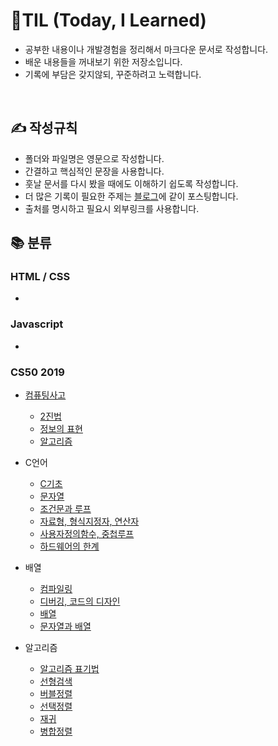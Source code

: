 # 📖TIL (Today, I Learned)

- 공부한 내용이나 개발경험을 정리해서 마크다운 문서로 작성합니다.<br>
- 배운 내용들을 꺼내보기 위한 저장소입니다.
- 기록에 부담은 갖지않되, 꾸준하려고 노력합니다.

<br>

## ✍ 작성규칙

- 폴더와 파일명은 영문으로 작성합니다.
- 간결하고 핵심적인 문장을 사용합니다.
- 훗날 문서를 다시 봤을 때에도 이해하기 쉽도록 작성합니다.
- 더 많은 기록이 필요한 주제는 <a href="https://velog.io/@leejaypower">블로그</a>에 같이 포스팅합니다.
- 출처를 명시하고 필요시 외부링크를 사용합니다.

## 📚 분류

### HTML / CSS

-

### Javascript

-

### CS50 2019

- [컴퓨팅사고](https://github.com/leejaypower/TIL/blob/main/CS50/컴퓨팅사고/컴퓨팅사고.md)
  - [2진법](<https://github.com/leejaypower/TIL/blob/main/CS50/컴퓨팅사고/binary(2진법).md>)
  - [정보의 표현](https://github.com/leejaypower/TIL/blob/main/CS50/컴퓨팅사고/정보의표현.md)
  - [알고리즘](https://github.com/leejaypower/TIL/blob/main/CS50/컴퓨팅사고/알고리즘.md)
- C언어
  - [C기초](https://github.com/leejaypower/TIL/blob/main/CS50/C언어/C기초.md)
  - [문자열](https://github.com/leejaypower/TIL/blob/main/CS50/C언어/문자열.md)
  - [조건문과 루프](https://github.com/leejaypower/TIL/blob/main/CS50/C언어/조건문과루프.md)
  - [자료형, 형식지정자, 연산자](https://github.com/leejaypower/TIL/blob/main/CS50/C언어/자료형,형식지정자,연산자.md)
  - [사용자정의함수, 중첩루프](https://github.com/leejaypower/TIL/blob/main/CS50/C언어/사용자정의함수,중첩루프.md)
  - [하드웨어의 한계](https://github.com/leejaypower/TIL/blob/main/CS50/C언어/하드웨어의한계.md)
- 배열

  - [컴파일링](https://github.com/leejaypower/TIL/blob/main/CS50/배열/컴파일링.md)
  - [디버깅, 코드의 디자인](https://github.com/leejaypower/TIL/blob/main/CS50/배열/디버깅,코드의디자인.md)
  - [배열](https://github.com/leejaypower/TIL/blob/main/CS50/배열/배열.md)
  - [문자열과 배열](https://github.com/leejaypower/TIL/blob/main/CS50/배열/문자열과배열.md)

- 알고리즘
  - [알고리즘 표기법](https://github.com/leejaypower/TIL/blob/main/CS50/알고리즘/알고리즘표기법.md)
  - [선형검색](https://github.com/leejaypower/TIL/blob/main/CS50/알고리즘/선형검색.md)
  - [버블정렬](https://github.com/leejaypower/TIL/blob/main/CS50/알고리즘/버블정렬.md)
  - [선택정렬](https://github.com/leejaypower/TIL/blob/main/CS50/알고리즘/선택정렬.md)
  - [재귀](https://github.com/leejaypower/TIL/blob/main/CS50/알고리즘/재귀.md)
  - [병합정렬](https://github.com/leejaypower/TIL/blob/main/CS50/알고리즘/병합정렬.md)
